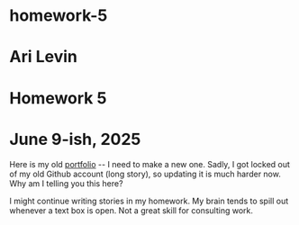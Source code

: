 # homework-5
# Ari Levin
# Homework 5
# June 9-ish, 2025

Here is my old [portfolio](https://ari-levin.github.io/portfolio/) -- I need to make a new one. Sadly, I got locked out of my old Github account (long story), so updating it is much harder now. Why am I telling you this here?

I might continue writing stories in my homework. My brain tends to spill out whenever a text box is open. Not a great skill for consulting work.